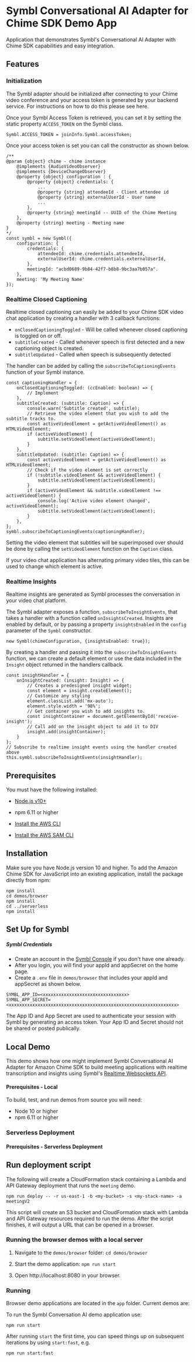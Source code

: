 # Symbl Conversational AI Adapter for Chime SDK Demo App

Application that demonstrates Symbl's Conversational AI Adapter with Chime SDK capabilities and easy integration.

## Features


### Initialization

The Symbl adapter should be initialized after connecting to your Chime video conference and your access token is generated by your backend service. For instructions on how to do this please see here.

Once your Symbl Access Token is retrieved, you can set it by setting the static property `ACCESS_TOKEN` on the Symbl class.
```
Symbl.ACCESS_TOKEN = joinInfo.Symbl.accessToken;
```

Once your access token is set you can call the constructor as shown below.

```
/**
@param {object} chime - chime instance
    @implements {AudioVideoObserver}
    @implements {DeviceChangeObserver}
    @property {object} configuration : {
        @property {object} credentials: {
            ...
            @property {string} attendeeId - Client attendee id
            @property {string} externalUserId - User name
            ...
        },
        @property {string} meetingId -- UUID of the Chime Meeting
    },
    @property {string} meeting - Meeting name
}
*/
const symbl = new Symbl({
    configuration: {
        credentials: {
            attendeeId: chime.credentials.attendeeId,
            externalUserId: chime.credentials.externalUserId,
        },
        meetingId: "acbd0689-9b84-42f7-b8b8-9bc3aa7b057a".
    },
    meeting: 'My Meeting Name'
});
```

### Realtime Closed Captioning

Realtime closed captioning can easily be added to your Chime SDK video chat application by creating a handler with 3 callback functions:
- `onClosedCaptioningToggled` - Will be called whenever closed captioning is toggled on or off.
- `subtitleCreated` - Called whenever speech is first detected and a new captioning object is created.
- `subtitleUpdated` - Called when speech is subsequently detected

The handler can be added by calling the `subscribeToCaptioningEvents` function of your Symbl instance.


```
const captioningHandler = {
    onClosedCaptioningToggled: (ccEnabled: boolean) => {
        // Implement
    },
    subtitleCreated: (subtitle: Caption) => {
        console.warn('Subtitle created', subtitle);
        // Retrieve the video element that you wish to add the subtitle tracks to.
        const activeVideoElement = getActiveVideoElement() as HTMLVideoElement;
        if (activeVideoElement) {
            subtitle.setVideoElement(activeVideoElement);
        }
    },
    subtitleUpdated: (subtitle: Caption) => {
        const activeVideoElement = getActiveVideoElement() as HTMLVideoElement;
        // Check if the video element is set correctly
        if (!subtitle.videoElement && activeVideoElement) {
            subtitle.setVideoElement(activeVideoElement);
        }
        if (activeVideoElement && subtitle.videoElement !== activeVideoElement) {
            console.log('Active video element changed', activeVideoElement);
            subtitle.setVideoElement(activeVideoElement);
        }
    },
};
symbl.subscribeToCaptioningEvents(captioningHandler);
```

Setting the video element that subtitles will be superimposed over should be done by calling the `setVideoElement` function on the `Caption` class.

If your video chat application has alternating primary video tiles, this can be used to change which element is active.


### Realtime Insights

Realtime insights are generated as Symbl processes the conversation in your video chat platform.

The Symbl adapter exposes a function, `subscribeToInsightEvents`, that takes a handler with a function called `onInsightsCreated`.
Insights are enabled by default, or by passing a property `insightsEnabled` in the `config` parameter of the `Symbl` constructor.

```
new Symbl(chimeConfiguration, {insightsEnabled: true});
```

By creating a handler and passing it into the `subscribeToInsightEvents` function, we can create a default element or use the data included in the `Insight` object returned in the handlers callback.

```
const insightHandler = {
    onInsightCreated: (insight: Insight) => {
        // Creates a predesigned insight widget;
        const element = insight.createElement();
        // Customize any styling
        element.classList.add('mx-auto');
        element.style.width = '98%';
        // Get container you wish to add insights to.
        const insightContainer = document.getElementById('receive-insight');
        // Call add on the insight object to add it to DIV
        insight.add(insightContainer);
    }
};
// Subscribe to realtime insight events using the handler created above
this.symbl.subscribeToInsightEvents(insightHandler);
```

## Prerequisites
You must have the following installed:

* [Node.js v10+](https://nodejs.org/en/download/)
* npm 6.11 or higher

* [Install the AWS CLI](https://docs.aws.amazon.com/cli/latest/userguide/install-cliv1.html)
* [Install the AWS SAM CLI](https://docs.aws.amazon.com/serverless-application-model/latest/developerguide/serverless-sam-cli-install.html)



## Installation

Make sure you have Node.js version 10 and higher.
To add the Amazon Chime SDK for JavaScript into an existing application,
install the package directly from npm:

```
npm install
cd demos/browser
npm install
cd ../serverless
npm install

```

## Set Up for Symbl

##### Symbl Credentials
* Create an account in the [Symbl Console](https://platform.symbl.ai) if you don't have one already.
* After you login, you will find your appId and appSecret on the home page.
* Create a `.env` file in `demos/browser` that includes your appId and appSecret as shown below.

```.env
SYMBL_APP_ID=<xxxxxxxxxxxxxxxxxxxxxxxxxxxxxxxx>
SYMBL_APP_SECRET=<xxxxxxxxxxxxxxxxxxxxxxxxxxxxxxxxxxxxxxxxxxxxxxxxxxxxxxxxxxxxxxxx>
```

The App ID and App Secret are used to authenticate your session with Symbl by generating an access token.
Your App ID and Secret should not be shared or posted publically.

## Local Demo

This demo shows how one might implement Symbl Conversational AI Adapter for Amazon Chime SDK to build meeting applications with realtime transcription and insights using Symbl's [Realtime Websockets API](https://docs.symbl.ai/#real-time-websocket-api).

#### Prerequisites - Local

To build, test, and run demos from source you will need:

- Node 10 or higher
- npm 6.11 or higher


### Serverless Deployment

#### Prerequisites - Serverless Deployment

## Run deployment script

The following will create a CloudFormation stack containing a Lambda and
API Gateway deployment that runs the `meeting` demo.

```
npm run deploy -- -r us-east-1 -b <my-bucket> -s <my-stack-name> -a meetingV2
```
This script will create an S3 bucket and CloudFormation stack
with Lambda and API Gateway resources required to run the demo. After the script
finishes, it will output a URL that can be opened in a browser.

### Running the browser demos with a local server

1. Navigate to the `demos/browser` folder: `cd demos/browser`

2. Start the demo application: `npm run start`

3. Open http://localhost:8080 in your browser.

### Running

Browser demo applications are located in the `app` folder. Current demos are:

To run the Symbl Conversation AI demo application use:

```
npm run start
```

After running `start` the first time, you can speed things up on subsequent iterations by using `start:fast`, e.g.

```
npm run start:fast
```
